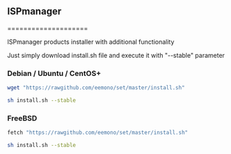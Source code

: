 ## ISPmanager
====================

ISPmanager products installer with additional functionality

Just simply download install.sh file and execute it with "--stable" parameter


### Debian / Ubuntu / CentOS+

``` bash
wget "https://rawgithub.com/eemono/set/master/install.sh"

sh install.sh --stable
````

### FreeBSD


``` bash
fetch "https://rawgithub.com/eemono/set/master/install.sh"

sh install.sh --stable
````
